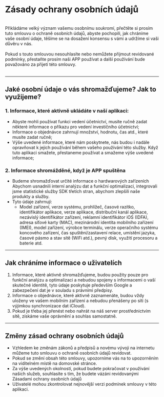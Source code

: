 # Zásady ochrany osobních údajů
<br>
Přikládáme velký význam vašemu osobnímu soukromí, přečtěte si prosím tuto smlouvu o ochraně osobních údajů, abyste pochopili, jak chráníme vaše osobní údaje, těšíme se na dosažení konsensu s vámi a udržíme si vaši důvěru v nás.
<br><br>Pokud s touto smlouvou nesouhlasíte nebo nemůžete přijmout revidované podmínky, přestaňte prosím naši APP používat a další používání bude považováno za přijetí této smlouvy.
<br><br>

***

## Jaké osobní údaje o vás shromažďujeme? Jak to využijeme?
### 1. Informace, které aktivně ukládáte v naší aplikaci:
   - Abyste mohli používat funkci vedení účetnictví, musíte ručně zadat některé informace o příkazu pro vedení investičního účetnictví;
   - Informace o objednávce zahrnují množství, hodnotu, čas atd., které musíte zadat ručně;
   - Výše ​​uvedené informace, které nám poskytnete, nás budou i nadále opravňovat k jejich používání během vašeho používání této služby. Když tuto aplikaci smažete, přestaneme používat a smažeme výše uvedené informace;

### 2. Informace shromážděné, když je APP spuštěna
   - Budeme shromažďovat určité informace o hardwarových zařízeních Abychom usnadnili interní analýzu dat a funkční optimalizaci, integrovali jsme statistické služby SDK třetích stran, abychom zlepšili naše produkty a služby.
   - Tyto údaje zahrnují:
      - Model zařízení, verze systému, prohlížeč, časové razítko, identifikátor aplikace, verze aplikace, distribuční kanál aplikace, nezávislý identifikátor zařízení, reklamní identifikátor iOS (IDFA), adresa síťové karty (MAC), mezinárodní identita mobilního zařízení (IMEI), model zařízení, výrobce terminálu, verze operačního systému koncového zařízení, čas spuštění/zastavení relace, umístění jazyka, časové pásmo a stav sítě (WiFi atd.), pevný disk, využití procesoru a baterie atd.

***
## Jak chráníme informace o uživatelích
   1. Informace, které aktivně shromažďujeme, budou použity pouze pro funkční analýzu a optimalizaci a nebudou spojeny s informacemi o vaší skutečné identitě, tyto údaje poskytuje především Google a zabezpečení dat je v souladu s právními předpisy.
   2. Informace o objednávce, které aktivně zaznamenáte, budou vždy uloženy ve vašem mobilním zařízení a nebudou přenášeny po síti (s výjimkou synchronizace dat iCloud).
   3. Pokud je třeba jej přenést nebo nahrát na náš server prostřednictvím sítě, získáme vaše oprávnění a souhlas samostatně.
***
## Změny zásad ochrany osobních údajů
   - Vzhledem ke změnám zákonů a předpisů a novému vývoji na internetu můžeme tuto smlouvu o ochraně osobních údajů revidovat.
   - Pokud se změní obsah této smlouvy, upozorníme vás na to upozorněním na viditelném místě na domovské stránce.
   - Za výše uvedených okolností, pokud budete pokračovat v používání našich služeb, souhlasíte s tím, že budete vázáni revidovanými Zásadami ochrany osobních údajů
   - Uživatelé mohou zkontrolovat nejnovější verzi podmínek smlouvy v této aplikaci.
